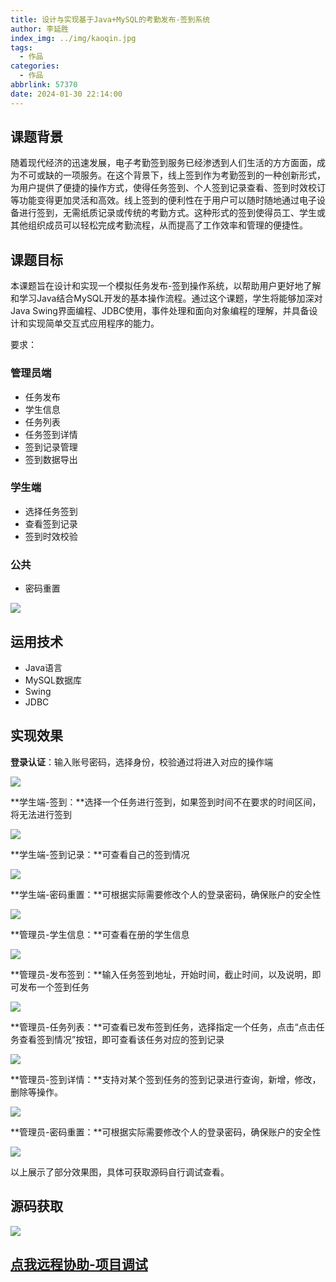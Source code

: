 ```yaml
---
title: 设计与实现基于Java+MySQL的考勤发布-签到系统
author: 李延胜
index_img: ../img/kaoqin.jpg
tags:
  - 作品
categories:
  - 作品
abbrlink: 57370
date: 2024-01-30 22:14:00
---
```

## 课题背景

随着现代经济的迅速发展，电子考勤签到服务已经渗透到人们生活的方方面面，成为不可或缺的一项服务。在这个背景下，线上签到作为考勤签到的一种创新形式，为用户提供了便捷的操作方式，使得任务签到、个人签到记录查看、签到时效校订等功能变得更加灵活和高效。线上签到的便利性在于用户可以随时随地通过电子设备进行签到，无需纸质记录或传统的考勤方式。这种形式的签到使得员工、学生或其他组织成员可以轻松完成考勤流程，从而提高了工作效率和管理的便捷性。

## 课题目标

本课题旨在设计和实现一个模拟任务发布-签到操作系统，以帮助用户更好地了解和学习Java结合MySQL开发的基本操作流程。通过这个课题，学生将能够加深对Java Swing界面编程、JDBC使用，事件处理和面向对象编程的理解，并具备设计和实现简单交互式应用程序的能力。

要求：

### 管理员端

- 任务发布
- 学生信息
- 任务列表
- 任务签到详情
- 签到记录管理
- 签到数据导出

### 学生端

- 选择任务签到
- 查看签到记录
- 签到时效校验

### 公共

- 密码重置

![](http://liyansheng.top/typora/ad.jpg)

## 运用技术

- Java语言
- MySQL数据库
- Swing
- JDBC

## 实现效果

**登录认证**：输入账号密码，选择身份，校验通过将进入对应的操作端

![](http://liyansheng.top/typora/image-20240127222845733.png)

**学生端-签到：**选择一个任务进行签到，如果签到时间不在要求的时间区间，将无法进行签到

![](http://liyansheng.top/typora/image-20240127222904437.png)

**学生端-签到记录：**可查看自己的签到情况

![](http://liyansheng.top/typora/image-20240127222914135.png)

**学生端-密码重置：**可根据实际需要修改个人的登录密码，确保账户的安全性

![](http://liyansheng.top/typora/image-20240127222919812.png)

**管理员-学生信息：**可查看在册的学生信息

![](http://liyansheng.top/typora/image-20240127222941630.png)

**管理员-发布签到：**输入任务签到地址，开始时间，截止时间，以及说明，即可发布一个签到任务

![](http://liyansheng.top/typora/image-20240127222948379.png)

**管理员-任务列表：**可查看已发布签到任务，选择指定一个任务，点击“点击任务查看签到情况”按钮，即可查看该任务对应的签到记录

![](http://liyansheng.top/typora/image-20240127222954770.png)

**管理员-签到详情：**支持对某个签到任务的签到记录进行查询，新增，修改，删除等操作。

![](http://liyansheng.top/typora/image-20240127223003750.png)

**管理员-密码重置：**可根据实际需要修改个人的登录密码，确保账户的安全性

![](http://liyansheng.top/typora/image-20240127230121008.png)

以上展示了部分效果图，具体可获取源码自行调试查看。

## 源码获取

![](http://liyansheng.top/typora/image-20240127230329955.png)



## [点我远程协助-项目调试](https://bbs.csdn.net/topics/615978314)
